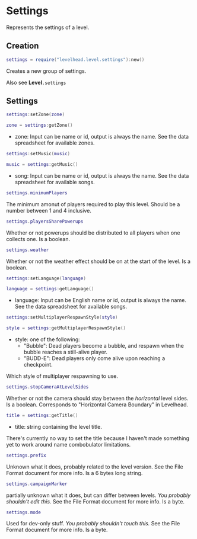 # Settings

Represents the settings of a level.


## Creation

```Lua
settings = require("levelhead.level.settings"):new()
```
Creates a new group of settings.

Also see __Level__`.settings`

## Settings



```Lua
settings:setZone(zone)
```
```Lua
zone = settings:getZone()
```
- zone: Input can be name or id, output is always the name. See the data spreadsheet for available zones.

```Lua
settings:setMusic(music)
```
```Lua
music = settings:getMusic()
```
- song: Input can be name or id, output is always the name. See the data spreadsheet for available songs.

```Lua
settings.minimumPlayers
```
The minimum amonut of players required to play this level. Should be a number between 1 and 4 inclusive.

```Lua
settings.playersSharePowerups
```
Whether or not powerups should be distributed to all players when one collects one. Is a boolean.

```Lua
settings.weather
```
Whether or not the weather effect should be on at the start of the level. Is a boolean.

```Lua
settings:setLanguage(language)
```
```Lua
language = settings:getLanguage()
```
- language: Input can be English name or id, output is always the name. See the data spreadsheet for available songs.

```Lua
settings:setMultiplayerRespawnStyle(style)
```
```Lua
style = settings:getMultiplayerRespawnStyle()
```
- style: one of the following:
	- "Bubble": Dead players become a bubble, and respawn when the bubble reaches a still-alive player.
	- "BUDD-E": Dead players only come alive upon reaching a checkpoint.

Which style of multiplayer respawning to use.

```Lua
settings.stopCameraAtLevelSides
```
Whether or not the camera should stay between the _horizontal_ level sides. Is a boolean. Corresponds to "Horizontal Camera Boundary" in Levelhead.

```Lua
title = settings:getTitle()
```
- title: string containing the level title.

There's currently no way to set the title because I haven't made something yet to work around name combobulator limitations.

```Lua
settings.prefix
```
Unknown what it does, probably related to the level version. See the File Format document for more info. Is a 6 bytes long string.

```Lua
settings.campaignMarker
```
partially unknown what it does, but can differ between levels. _You probably shouldn't edit this._ See the File Format document for more info. Is a byte.

```Lua
settings.mode
```
Used for dev-only stuff. _You probably shouldn't touch this._ See the File Format document for more info. Is a byte.
